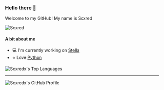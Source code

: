 ### Hello there 👋
Welcome to my GitHub! My name is Scxred



![Scxred](https://discord.c99.nl/widget/theme-3/851344098597797948.png)

#### A bit about me
- 💻 I'm currently working on [Stella](www.StellaBot.de)
- ⭐ Love [Python](https://python.org)


![Scxredx's Top Languages](https://github-readme-stats.vercel.app/api/top-langs/?username=Scxredx&hide=makefile,css&title_color=bbbbbb&icon_color=bbbbbb&text_color=bbbbbb&bg_color=333333&layout=compact)

---

![Scxredx's GitHub Profile](https://github-readme-stats.vercel.app/api?username=Scxredx&show_icons=true&title_color=bbbbbb&icon_color=bbbbbb&text_color=bbbbbb&bg_color=333333&include_all_commits=true&hide_border=true)
